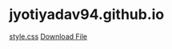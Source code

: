 # jyotiyadav94.github.io


<a href="css/style.css">style.css</a>
<a href="data.7z">Download File</a>
